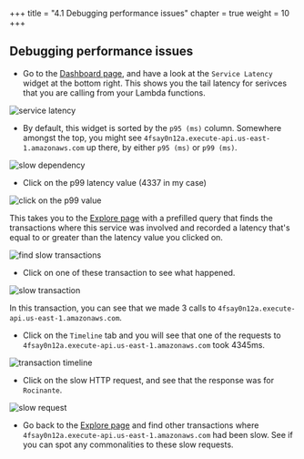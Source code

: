 +++
title = "4.1 Debugging performance issues"
chapter = true
weight = 10
+++

## Debugging performance issues

* Go to the [Dashboard page](https://platform.lumigo.io/dashboard), and have a look at the `Service Latency` widget at the bottom right. This shows you the tail latency for serivces that you are calling from your Lambda functions.

![service latency](/images/mod04-lumigo-service-latency.png)

* By default, this widget is sorted by the `p95 (ms)` column. Somewhere amongst the top, you might see `4fsay0n12a.execute-api.us-east-1.amazonaws.com` up there, by either `p95 (ms)` or `p99 (ms)`.

![slow dependency](/images/mod04-lumigo-slow-dependency.png)

* Click on the p99 latency value (4337 in my case)

![click on the p99 value](/images/mod04-lumigo-p99.png)

This takes you to the [Explore page](https://platform.lumigo.io/search) with a prefilled query that finds the transactions where this service was involved and recorded a latency that's equal to or greater than the latency value you clicked on.

![find slow transactions](/images/mod04-lumigo-p99-transaction.png)

* Click on one of these transaction to see what happened.

![slow transaction](/images/mod04-lumigo-slow-transactions.png)

In this transaction, you can see that we made 3 calls to `4fsay0n12a.execute-api.us-east-1.amazonaws.com`.

* Click on the `Timeline` tab and you will see that one of the requests to `4fsay0n12a.execute-api.us-east-1.amazonaws.com` took 4345ms.

![transaction timeline](/images/mod04-lumigo-slow-transaction-timeline.png)

* Click on the slow HTTP request, and see that the response was for `Rocinante`.

![slow request](/images/mod04-lumigo-slow-request.png)

* Go back to the [Explore page](https://platform.lumigo.io/search) and find other transactions where `4fsay0n12a.execute-api.us-east-1.amazonaws.com` had been slow. See if you can spot any commonalities to these slow requests.
